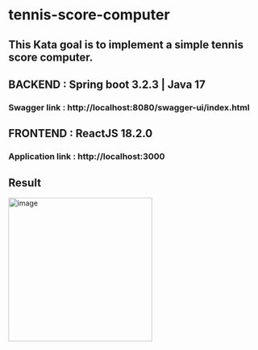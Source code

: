 # tennis-score-computer
## This Kata goal is to implement a simple tennis score computer.

## BACKEND : Spring boot 3.2.3 | Java 17
### Swagger link : http://localhost:8080/swagger-ui/index.html

## FRONTEND : ReactJS 18.2.0
### Application link : http://localhost:3000

## Result
<img width="285" alt="image" src="https://github.com/GeeKh04/tennis-score-computer/assets/11447240/4ba4c989-dcf8-4a15-b8bb-c12d29528011">
